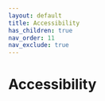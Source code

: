 ```yaml
---
layout: default
title: Accessibility
has_children: true
nav_order: 11
nav_exclude: true
---
```


# Accessibility
